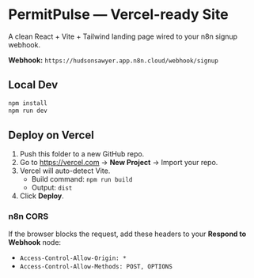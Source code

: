 # PermitPulse — Vercel-ready Site

A clean React + Vite + Tailwind landing page wired to your n8n signup webhook.

**Webhook:** `https://hudsonsawyer.app.n8n.cloud/webhook/signup`

## Local Dev
```bash
npm install
npm run dev
```

## Deploy on Vercel
1. Push this folder to a new GitHub repo.
2. Go to https://vercel.com → **New Project** → Import your repo.
3. Vercel will auto-detect Vite.
   - Build command: `npm run build`
   - Output: `dist`
4. Click **Deploy**.

### n8n CORS
If the browser blocks the request, add these headers to your **Respond to Webhook** node:
- `Access-Control-Allow-Origin: *`
- `Access-Control-Allow-Methods: POST, OPTIONS`
